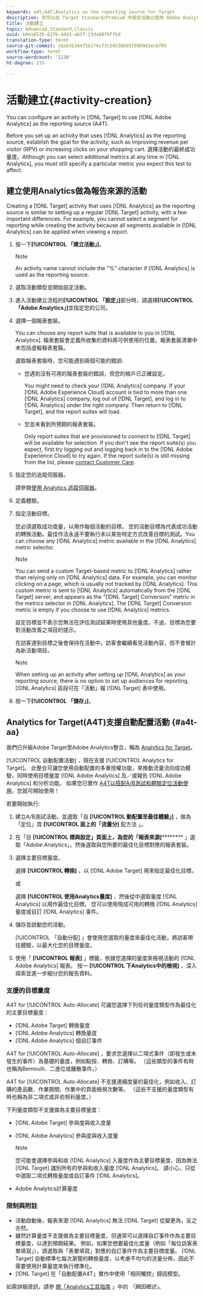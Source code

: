 ```yaml
---
keywords: a4t;A4T;Analytics as the reporting source for Target
description: 您可以在 Target Standard/Premium 中設定活動以使用 Adobe Analytics 做為報表來源 (A4T)。
title: 活動建立
topic: Advanced,Standard,Classic
uuid: b04ad535-62fb-4dd3-ab3f-23da60fbffbd
translation-type: tm+mt
source-git-commit: cbab5b34475b279cf3c58530665f096943ecbf95
workflow-type: tm+mt
source-wordcount: '1130'
ht-degree: 21%

---
```



# 活動建立{#activity-creation}

You can configure an activity in [!DNL Target] to use [!DNL Adobe Analytics] as the reporting source (A4T).

Before you set up an activity that uses [!DNL Analytics] as the reporting source, establish the goal for the activity, such as improving revenue per visitor (RPV) or increasing clicks on your shopping cart. 選擇活動的最終成功量度。Although you can select additional metrics at any time in [!DNL Analytics], you must still specify a particular metric you expect this test to affect.

## 建立使用Analytics做為報告來源的活動

Creating a [!DNL Target] activity that uses [!DNL Analytics] as the reporting source is similar to setting up a regular [!DNL Target] activity, with a few important differences. For example, you cannot select a segment for reporting while creating the activity because all segments available in [!DNL Analytics] can be applied when viewing a report.

1. 按一下&#x200B;**[!UICONTROL 「建立活動」]**。

   >[!NOTE]
   >
   >An activity name cannot include the &quot;%&quot; character if [!DNL Analytics] is used as the reporting source.

1. 選取活動類型並開始設定活動。
1. 進入活動建立流程的&#x200B;**[!UICONTROL 「設定」]**&#x200B;部分時，請選擇&#x200B;**[!UICONTROL 「Adobe Analytics」]**&#x200B;並指定您的公司。
1. 選擇一個報表套裝。

   You can choose any report suite that is available to you in [!DNL Analytics]. 報表套裝會定義所收集的資料將可供使用的位置。報表套裝清單中未包括虛擬報表套裝。

   選取報表套裝時，您可能遇到兩個可能的錯誤:

   * 您遇到沒有可用的報表套裝的錯誤，但您的帳戶已正確設定。

      You might need to check your [!DNL Analytics] company. If your [!DNL Adobe Experience Cloud] account is tied to more than one [!DNL Analytics] company, log out of [!DNL Target], and log in to [!DNL Analytics] under the right company. Then return to [!DNL Target], and the report suites will load.

   * 您並未看到所預期的報表套裝。

      Only report suites that are provisioned to connect to [!DNL Target] will be available for selection. If you don&#39;t see the report suite(s) you expect, first try logging out and logging back in to the [!DNL Adobe Experience Cloud] to try again.
   If the report suite(s) is still missing from the list, please [contact Customer Care](../../cmp-resources-and-contact-information.md#reference_ACA3391A00EF467B87930A450050077C).

1. 指定您的追蹤伺服器。

   請參閱[使用 Analytics 追蹤伺服器](../../c-integrating-target-with-mac/a4t/analytics-tracking-server.md#task_72077BA7E93C4A65A715A18F32228823)。

1. 定義體驗。
1. 指定活動目標。

   您必須選取成功度量，以用作每個活動的目標。 您的活動目標為代表成功活動的轉換活動。最佳作法永遠不要執行未以某些特定方式改善目標的測試。You can choose any [!DNL Analytics] metric available in the [!DNL Analytics] metric selector.

   >[!NOTE]
   >
   >You can send a custom Target-based metric to [!DNL Analytics] rather than relying only on [!DNL Analytics] data. For example, you can monitor clicking on a page, which is usually not tracked by [!DNL Analytics]. This custom metric is sent to [!DNL Analytics] automatically from the [!DNL Target] server, and appears as the &quot;[!DNL Target] Conversion&quot; metric in the metrics selector in [!DNL Analytics]. The [!DNL Target] Conversion metric is empty if you choose to use [!DNL Analytics] metrics.

   設定目標並不表示您無法在評估測試結果時使用其他量度。不過，目標為您要對活動改善之項目的提示。

   在訪客達到目標之後會保持在活動中。訪客會繼續看見活動內容，但不會被計為新活動項目。

   >[!NOTE]
   >
   >When setting up an activity after setting up [!DNL Analytics] as your reporting source, there is no option to set up audiences for reporting. [!DNL Analytics] 區段可在「活動」報 [!DNL Target] 表中使用。

1. 按一下&#x200B;**[!UICONTROL 「儲存」]**。

## Analytics for Target(A4T)支援自動配置活動 {#a4t-aa}

我們已升級Adobe Target至Adobe Analytics整合，稱為 [Analytics for Target](/help/c-integrating-target-with-mac/a4t/a4t.md)。

[!UICONTROL 自動配置活動] ，現在支援 [!UICONTROL Analytics for Target]。 此整合可讓您使用自動配置的多重授權功能，來推動流量流向成功體驗，同時使用目標量度 [!DNL Adobe Analytics] 及／或報告 [!DNL Adobe Analytics] 和分析功能。 如果您已實作 [A4T以搭配A/B測試和體驗定位活動使用](/help/c-integrating-target-with-mac/a4t/a4timplementation.md)，您就可開始使用！

若要開始執行:

1. 建立A/B測試活動，並選取「自 **[!UICONTROL 動配置至最佳體驗」]** ，做為「定位」頁 **[!UICONTROL 面上的「流量分]** 配方法  」。
1. 在「目 **[!UICONTROL 標與設定」頁面上，為您的「報表來源]********** 」選取「Adobe Analytics」，然後選取與您所要的最佳化目標對應的報表套裝。
1. 選擇主要目標量度。

   選擇 **[!UICONTROL 轉換]** ，以 [!DNL Adobe Target] 用來指定最佳化目標。

   或

   選擇 **[!UICONTROL 使用Analytics量度]** ，然後從中選取量度 [!DNL Analytics] 以用作最佳化目標。 您可以使用現成可用的轉換 [!DNL Analytics] 量度或自訂 [!DNL Analytics] 事件。

1. 儲存並啟動您的活動。

   [!UICONTROL 「自動分配] 」會使用您選取的量度來最佳化活動，將訪客帶往體驗，以最大化您的目標量度。

1. 使用「 **[!UICONTROL 報表]** 」標籤，依據您選擇的量度來檢視活動的 [!DNL Adobe Analytics] 報表。 按一 **[!UICONTROL 下Analytics中的檢視]** ，深入探索並進一步細分您的報告資料。

### 支援的目標量度

A4T for [!UICONTROL Auto-Allocate] 可讓您選擇下列任何量度類型作為最佳化的主要目標量度：

* [!DNL Adobe Target] 轉換量度
* [!DNL Adobe Analytics] 轉換量度
* [!DNL Adobe Analytics] 個自訂事件

A4T for [!UICONTROL Auto-Allocate] ，要求您選擇以二項式事件（即發生或未發生的事件）為基礎的量度，例如點按、轉換、訂購等。 （這些類型的事件有時也稱為Bernoulli、二進位或離散事件。）

A4T for [!UICONTROL Auto-Allocate] 不支援連續度量的最佳化，例如收入、訂購的產品數、作業期間、作業中的頁面檢視次數等。 （這些不支援的量度類型有時也稱為非二項式或非伯努利量度。）

下列量度類型不支援做為主要目標量度：

* [!DNL Adobe Target] 參與度與收入度量
* [!DNL Adobe Analytics] 參與度與收入度量

   >[!NOTE]
   >
   >您可能會選擇參與和收 [!DNL Analytics] 入量度作為主要目標量度，因為無法 [!DNL Target] 識別所有的參與和收入量度 [!DNL Analytics]。 請小心，只從中選取二項式轉換量度或自訂事件 [!DNL Analytics]。

* Adobe Analytics計算量度

### 限制與附註

* 活動啟動後，報表來源 [!DNL Analytics] 無法 [!DNL Target] 從變更為，反之亦然。
* 雖然計算量度不支援做為主要目標量度，但通常可以選擇自訂事件作為主要目標量度，以達到預期結果。 例如，如果您想要最佳化度量（例如「每位訪客表單填寫」），請選取與「表單填寫」對應的自訂事件作為主要目標度量。 [!DNL Target] 自動標準化每次瀏覽的轉換量度，以考慮不均勻的流量分佈，因此不需要使用計算量度來執行標準化。
* [!DNL Target] 在「自動配置A4T」實作中使用「相同觸控」歸因模型。

如需詳細資訊，請參 [閱「Analytics工具指南](https://docs.adobe.com/content/help/en/analytics/analyze/analysis-workspace/panels/attribution/attribution.html) 」中的 *「歸因概述」*。
